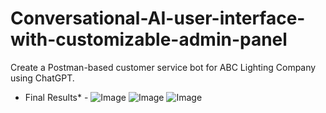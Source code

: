 # Conversational-AI-user-interface-with-customizable-admin-panel
Create a Postman-based customer service bot for ABC Lighting Company using ChatGPT.

* Final Results* - ![Image](https://github.com/user-attachments/assets/56c89e87-d9c4-4b37-9b8a-90c7ffb77c76)
![Image](https://github.com/user-attachments/assets/10914156-f6dd-4f24-9fb4-9dabd517a6c7)
![Image](https://github.com/user-attachments/assets/a6980596-433f-4ad1-ae73-9d9d598709a3)
